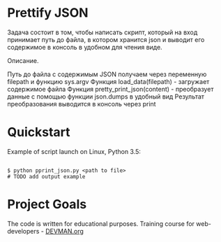# Prettify JSON

Задача состоит в том, чтобы написать скрипт, который на вход принимает путь до файла, в котором хранится json и выводит его содержимое в консоль в удобном для чтения виде. 

Описание.

Путь до файла с содержимым JSON получаем через переменную filepath и функцию sys.argv
Функция load_data(filepath) - загружает содержимое файла
Функция pretty_print_json(content) - преобразует данные с помощью функции json.dumps в удобный вид
Результат преобразования выводится в консоль через print 

# Quickstart

Example of script launch on Linux, Python 3.5:

```#!bash

$ python pprint_json.py <path to file>
# TODO add output example

```

# Project Goals

The code is written for educational purposes. Training course for web-developers - [DEVMAN.org](https://devman.org)
